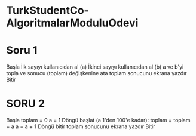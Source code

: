 # TurkStudentCo-AlgoritmalarModuluOdevi

# Soru 1
  Başla
      İlk sayıyı kullanıcıdan al (a)
      İkinci sayıyı kullanıcıdan al (b)
      a ve b'yi topla ve sonucu (toplam) değişkenine ata
      toplam sonucunu ekrana yazdır
  Bitir

# SORU 2
  Başla
      toplam = 0
      a = 1
      Döngü başlat (a 1'den 100'e kadar):
          toplam = toplam + a
          a = a + 1
      Döngü bitir
      toplam sonucunu ekrana yazdır
  Bitir


